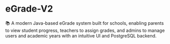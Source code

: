 # eGrade-V2
📚 A modern Java-based eGrade system built for schools, enabling parents to view student progress, teachers to assign grades, and admins to manage users and academic years with an intuitive UI and PostgreSQL backend.
